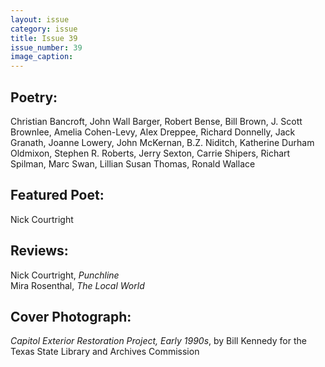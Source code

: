 ```yaml
---
layout: issue
category: issue
title: Issue 39
issue_number: 39
image_caption: 
---
```


## Poetry:

Christian Bancroft, John Wall Barger, Robert Bense, Bill Brown, J. Scott Brownlee, Amelia Cohen-Levy, Alex Dreppee, Richard Donnelly, Jack Granath, Joanne Lowery, John McKernan, B.Z. Niditch, Katherine Durham Oldmixon, Stephen R. Roberts, Jerry Sexton, Carrie Shipers, Richart Spilman, Marc Swan, Lillian Susan Thomas, Ronald Wallace  

## Featured Poet:

Nick Courtright  

## Reviews:

Nick Courtright, *Punchline*  
Mira Rosenthal, *The Local World*  

## Cover Photograph:

*Capitol Exterior Restoration Project, Early 1990s*, by Bill Kennedy for the Texas State Library and Archives Commission  
